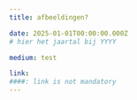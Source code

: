 ```yaml
---
title: afbeeldingen?

date: 2025-01-01T00:00:00.000Z
# hier het jaartal bij YYYY

medium: test

link: 
####: link is not mandatory
---
```





